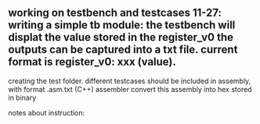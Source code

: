 working on testbench and testcases
11-27:
writing a simple tb module:
the testbench will displat the value stored in the register_v0
the outputs can be captured into a txt file.
current format is register_v0: xxx (value). 
--------------------------
creating the test folder.
different testcases should be included in assembly, with format .asm.txt
(C++) assembler convert this assembly into hex stored in binary

notes about instruction:
